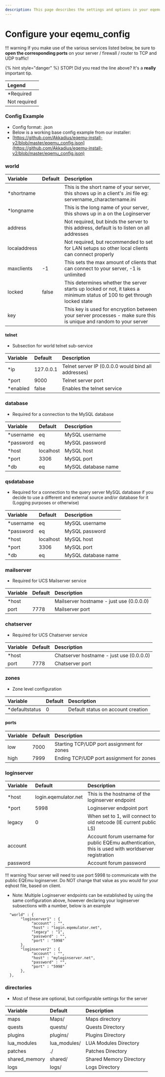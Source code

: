 ```yaml
---
description: This page describes the settings and options in your eqemu_config.json file.
---
```


# Configure your eqemu_config

!!! warning
      If you make use of the various services listed below, be sure to **open the corresponding ports** on your server / firewall / router to TCP and UDP traffic!


{% hint style="danger" %}
STOP!  Did you read the line above?  It's a **really** important tip.


| Legend |
| :--- |
| *Required |
| Not required |

### Config Example

* Config format: .json
* Below is a working base config example from our installer:
* [https://github.com/Akkadius/eqemu-install-v2/blob/master/eqemu_config.json](https://github.com/Akkadius/eqemu-install-v2/blob/master/eqemu_config.json)

### world

| Variable | Default | Description |
| :--- | :--- | :--- |
| *shortname |  | This is the short name of your server, this shows up in a client's .ini file eg: servername_charactername.ini |
| *longname |  | This is the long name of your server, this shows up in a on the Loginserver |
| address |  | Not required, but binds the server to this address, default is to listen on all addresses |
| localaddress |  | Not required, but recommended to set for LAN setups so other local clients can connect properly |
| maxclients | -1 | This sets the max amount of clients that can connect to your server, -1 is unlimited |
| locked | false | This determines whether the server starts up locked or not, it takes a minimum status of 100 to get through locked state |
| key |  | This key is used for encryption between your server processes - make sure this is unique and random to your server |

#### telnet

* Subsection for world telnet sub-service

| Variable | Default | Description |
| :--- | :--- | :--- |
| *ip | 127.0.0.1 | Telnet server IP (0.0.0.0 would bind all addresses) |
| *port | 9000 | Telnet server port |
| *enabled | false | Enables the telnet service |

### database

* Required for a connection to the MySQL database

| Variable | Default | Description |
| :--- | :--- | :--- |
| *username | eq | MySQL username |
| *password | eq | MySQL password |
| *host | localhost | MySQL host |
| *port | 3306 | MySQL port |
| *db | eq | MySQL database name |

### qsdatabase

* Required for a connection to the query server MySQL database if you decide to use a different and external source and/or database for it (Logging purposes or otherwise)

| Variable | Default | Description |
| :--- | :--- | :--- |
| *username | eq | MySQL username |
| *password | eq | MySQL password |
| *host | localhost | MySQL host |
| *port | 3306 | MySQL port |
| *db | eq | MySQL database name |

### mailserver

* Required for UCS Mailserver service

| Variable | Default | Description |
| :--- | :--- | :--- |
| *host |  | Mailserver hostname - just use (0.0.0.0) |
| port | 7778 | Mailserver port |

### chatserver

* Required for UCS Chatserver service

| Variable | Default | Description |
| :--- | :--- | :--- |
| *host |  | Chatserver hostname - just use (0.0.0.0) |
| port | 7778 | Chatserver port |

### zones

* Zone level configuration

| Variable | Default | Description |
| :--- | :--- | :--- |
| *defaultstatus | 0 | Default status on account creation |

#### ports

| Variable | Default | Description |
| :--- | :--- | :--- |
| low | 7000 | Starting TCP/UDP port assignment for zones |
| high | 7999 | Ending TCP/UDP port assignment for zones |

### loginserver

| Variable | Default | Description |
| :--- | :--- | :--- |
| *host | login.eqemulator.net | This is the hostname of the loginserver endpoint |
| *port | 5998 | Loginserver endpoint port |
| legacy | 0 | When set to 1, will connect to old netcode (IE current public LS) |
| account |  | Account forum username for public EQEmu authentication, this is used with worldserver registration |
| password |  | Account forum password |

!!! warning
      Your server will need to use port 5998 to communicate with the public EQEmu loginserver.  Do NOT change that value as you would for your eqhost file, based on client.


* Note: Multiple Loginserver endpoints can be established by using the same configuration above, however declaring your loginserver subsections with a number, below is an example

```text
  "world" : {
	   "loginserver1" : {
			"account" : "",
			"host" : "login.eqemulator.net",
			"legacy" : "1",
			"password" : "",
			"port" : "5998"
	   },
	   "loginserver2" : {
			"account" : "",
			"host" : "myloginserver.net",
			"password" : "",
			"port" : "5998"
	   },
  },
```

### directories

* Most of these are optional, but configurable settings for the server

| Variable | Default | Description |
| :--- | :--- | :--- |
| maps | Maps/ | Maps directory |
| quests | quests/ | Quests Directory |
| plugins | plugins/ | Plugins Directory |
| lua_modules | lua_modules/ | LUA Modules Directory |
| patches | ./ | Patches Directory |
| shared_memory | shared/ | Shared Memory Directory |
| logs | logs/ | Logs Directory |

